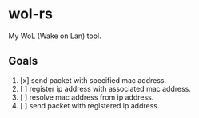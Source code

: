# wol-rs

My WoL (Wake on Lan) tool.

## Goals

1. [x] send packet with specified mac address.
2. [ ] register ip address with associated mac address.
3. [ ] resolve mac address from ip address.
4. [ ] send packet with registered ip address.
